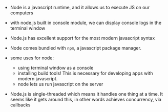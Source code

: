 * Node is a javascript runtime, and it allows us to execute JS on our computers
* with node.js built in console module, we can display console logs in the terminal window
* Node.js has excellent support for the most modern javascript syntax
* Node comes bundled with `npm`, a javascript package manager. 
* some uses for node: 
    * using terminal window as a console
    * installing build tools! This is necessary for developing apps with modern javascript. 
    * node lets us run javascript on the server

* Node.js is single-threaded which means it handles one thing at a time. It seems like it gets around this, in other words achieves concurrency, via callbacks
